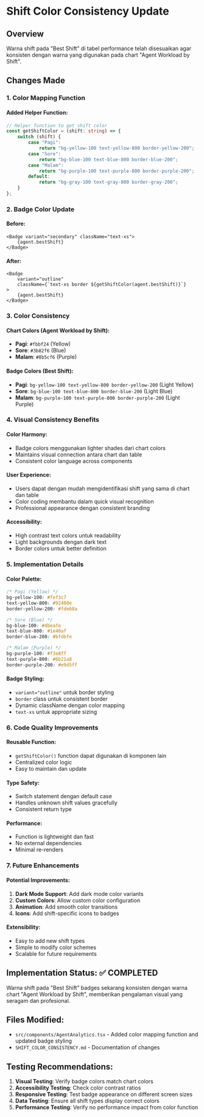 # Shift Color Consistency Update

## Overview
Warna shift pada "Best Shift" di tabel performance telah disesuaikan agar konsisten dengan warna yang digunakan pada chart "Agent Workload by Shift".

## Changes Made

### 1. **Color Mapping Function**

#### Added Helper Function:
```typescript
// Helper function to get shift color
const getShiftColor = (shift: string) => {
    switch (shift) {
        case "Pagi":
            return "bg-yellow-100 text-yellow-800 border-yellow-200";
        case "Sore":
            return "bg-blue-100 text-blue-800 border-blue-200";
        case "Malam":
            return "bg-purple-100 text-purple-800 border-purple-200";
        default:
            return "bg-gray-100 text-gray-800 border-gray-200";
    }
};
```

### 2. **Badge Color Update**

#### Before:
```tsx
<Badge variant="secondary" className="text-xs">
    {agent.bestShift}
</Badge>
```

#### After:
```tsx
<Badge 
    variant="outline" 
    className={`text-xs border ${getShiftColor(agent.bestShift)}`}
>
    {agent.bestShift}
</Badge>
```

### 3. **Color Consistency**

#### **Chart Colors (Agent Workload by Shift):**
- **Pagi**: `#fbbf24` (Yellow)
- **Sore**: `#3b82f6` (Blue)  
- **Malam**: `#8b5cf6` (Purple)

#### **Badge Colors (Best Shift):**
- **Pagi**: `bg-yellow-100 text-yellow-800 border-yellow-200` (Light Yellow)
- **Sore**: `bg-blue-100 text-blue-800 border-blue-200` (Light Blue)
- **Malam**: `bg-purple-100 text-purple-800 border-purple-200` (Light Purple)

### 4. **Visual Consistency Benefits**

#### **Color Harmony:**
- Badge colors menggunakan lighter shades dari chart colors
- Maintains visual connection antara chart dan table
- Consistent color language across components

#### **User Experience:**
- Users dapat dengan mudah mengidentifikasi shift yang sama di chart dan table
- Color coding membantu dalam quick visual recognition
- Professional appearance dengan consistent branding

#### **Accessibility:**
- High contrast text colors untuk readability
- Light backgrounds dengan dark text
- Border colors untuk better definition

### 5. **Implementation Details**

#### **Color Palette:**
```css
/* Pagi (Yellow) */
bg-yellow-100: #fef3c7
text-yellow-800: #92400e
border-yellow-200: #fde68a

/* Sore (Blue) */
bg-blue-100: #dbeafe
text-blue-800: #1e40af
border-blue-200: #bfdbfe

/* Malam (Purple) */
bg-purple-100: #f3e8ff
text-purple-800: #6b21a8
border-purple-200: #e9d5ff
```

#### **Badge Styling:**
- `variant="outline"` untuk border styling
- `border` class untuk consistent border
- Dynamic className dengan color mapping
- `text-xs` untuk appropriate sizing

### 6. **Code Quality Improvements**

#### **Reusable Function:**
- `getShiftColor()` function dapat digunakan di komponen lain
- Centralized color logic
- Easy to maintain dan update

#### **Type Safety:**
- Switch statement dengan default case
- Handles unknown shift values gracefully
- Consistent return type

#### **Performance:**
- Function is lightweight dan fast
- No external dependencies
- Minimal re-renders

### 7. **Future Enhancements**

#### **Potential Improvements:**
1. **Dark Mode Support**: Add dark mode color variants
2. **Custom Colors**: Allow custom color configuration
3. **Animation**: Add smooth color transitions
4. **Icons**: Add shift-specific icons to badges

#### **Extensibility:**
- Easy to add new shift types
- Simple to modify color schemes
- Scalable for future requirements

## Implementation Status: ✅ COMPLETED

Warna shift pada "Best Shift" badges sekarang konsisten dengan warna chart "Agent Workload by Shift", memberikan pengalaman visual yang seragam dan profesional.

## Files Modified:
- `src/components/AgentAnalytics.tsx` - Added color mapping function and updated badge styling
- `SHIFT_COLOR_CONSISTENCY.md` - Documentation of changes

## Testing Recommendations:
1. **Visual Testing**: Verify badge colors match chart colors
2. **Accessibility Testing**: Check color contrast ratios
3. **Responsive Testing**: Test badge appearance on different screen sizes
4. **Data Testing**: Ensure all shift types display correct colors
5. **Performance Testing**: Verify no performance impact from color function

